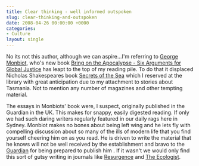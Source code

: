 ```yaml
---
title: Clear thinking - well informed outspoken
slug: clear-thinking-and-outspoken
date: 2008-04-26 00:00:00 +0000
categories: 
- Culture
layout: single
---
```

No its not this author, although we can aspire...I'm referring to [George Monbiot][monbiot], who's new book [Bring on the Apocalypse - Six Arguments for Global Justice][amazon] has leapt to the top of my reading pile. To do that it displaced Nicholas Shakespeares book [Secrets of the Sea][amazon 2] which I reserved at the library with great anticipation due to my attachment to stories about Tasmania. Not to mention any number of magazines and other tempting material.

The essays in Monbiots' book were,  I suspect, originally published in the Guardian in the UK. This makes for snappy, easily digested reading. If only we had such daring writers regularly featured in our daily rags here in Sydney. Monbiot makes no bones about being left wing and he lets fly with compelling discussion about so many of the ills of modern life that you find yourself cheering him on as you read. He is driven to write the material that he knows will not be well received by the establishment and bravo to the [Guardian][guardian] for being prepared to publish him . If it wasn't we would only find this sort of gutsy writing in journals like [Resurgence][resurgence] and [The Ecologist][theecologist].

[amazon]: http://www.amazon.co.uk/Bring-Apocalypse-Arguments-Global-Justice/dp/1843548585/ref=sr_1_1?tag=slowlane-20
[amazon 2]: http://www.amazon.com/gp/product/B003ELY7O2?tag=slowlane-20
[guardian]: http://www.guardian.co.uk/profile/georgemonbiot
[monbiot]: http://www.monbiot.com/
[resurgence]: http://www.resurgence.org
[theecologist]: http://www.theecologist.org "The Ecologist"
